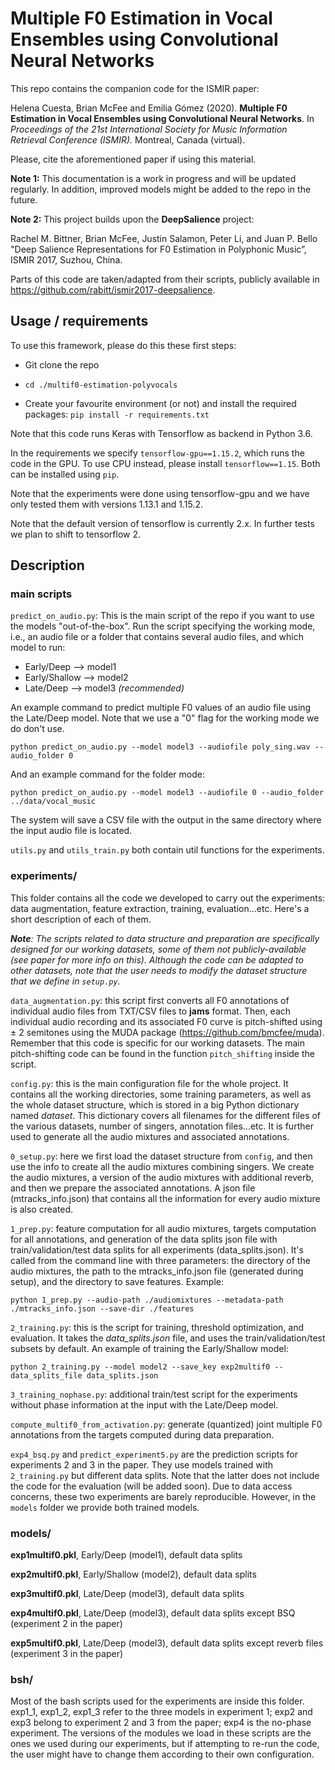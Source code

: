 # Multiple F0 Estimation in Vocal Ensembles using Convolutional Neural Networks

This repo contains the companion code for the ISMIR paper:

Helena Cuesta, Brian McFee and Emilia Gómez (2020). **Multiple F0 Estimation in Vocal Ensembles using Convolutional Neural
Networks**. In _Proceedings of the 21st International Society for Music Information Retrieval Conference (ISMIR)._ 
Montreal, Canada (virtual).

Please, cite the aforementioned paper if using this material.

**Note 1:** This documentation is a work in progress and will be updated regularly. In addition, improved
models might be added to the repo in the future.

**Note 2:** This project builds upon the **DeepSalience** project:

Rachel M. Bittner, Brian McFee, Justin Salamon, Peter Li, and Juan P. Bello "Deep Salience Representations 
for F0 Estimation in Polyphonic Music”, ISMIR 2017, Suzhou, China.

Parts of this code are taken/adapted from their scripts, publicly available in 
https://github.com/rabitt/ismir2017-deepsalience.




## Usage / requirements

To use this framework, please do this these first steps: 

* Git clone the repo

* ```cd ./multif0-estimation-polyvocals```

* Create your favourite environment (or not)
and install the required packages: ```pip install -r requirements.txt```


Note that this code runs Keras with Tensorflow as backend in Python 3.6.

In the requirements we specify ```tensorflow-gpu==1.15.2```, which runs the code in the GPU.
To use CPU instead, please install ```tensorflow==1.15```. 
Both can be installed using ```pip```.

Note that the experiments were done using tensorflow-gpu 
and we have only tested them with versions 1.13.1 and 1.15.2. 

Note that the default version of tensorflow is currently 2.x. 
In further tests we plan to shift to tensorflow 2.

## Description

### main scripts
```predict_on_audio.py```:
This is the main script of the repo if you want to use the models "out-of-the-box".
Run the script specifying the working mode, i.e., an audio file or a folder that contains several audio files, and
which model to run:

* Early/Deep --> model1
* Early/Shallow --> model2
* Late/Deep --> model3 _(recommended)_

An example command to predict multiple F0 values of an audio file using the Late/Deep model. Note that we use a "0"
flag for the working mode we do don't use.

```
python predict_on_audio.py --model model3 --audiofile poly_sing.wav --audio_folder 0
```

And an example command for the folder mode:
```
python predict_on_audio.py --model model3 --audiofile 0 --audio_folder ../data/vocal_music
```

The system will save a CSV file with the output in the same directory where the input audio file is located.

```utils.py``` and ```utils_train.py``` both contain util functions for the experiments.

### experiments/

This folder contains all the code we developed to carry out the experiments: data augmentation, feature extraction, 
training, evaluation...etc. Here's a short description of each of them.

_**Note**: The scripts related to data structure and preparation are specifically designed for our working datasets, 
some of them not publicly-available (see paper for more info on this). Although the code can be adapted to 
other datasets, note that the user needs to modify the dataset structure that we define in ```setup.py```._

```data_augmentation.py```: this script first converts all F0 annotations of individual audio files from TXT/CSV 
files to **jams** format. Then, each individual audio recording and its associated F0 curve is pitch-shifted using 
± 2 semitones using the MUDA package (https://github.com/bmcfee/muda). Remember that this code is specific for our 
working datasets. The main pitch-shifting code can be found in the function ```pitch_shifting``` inside the script.

```config.py```: this is the main configuration file for the whole project. It contains all the working directories, 
some training parameters, as well as the whole dataset structure, which is stored in a big Python dictionary 
named _dataset_. This dictionary covers all filenames for the different files of the various datasets, number of singers,
annotation files...etc. It is further used to generate all the audio mixtures and associated annotations.

```0_setup.py```: here we first load the dataset structure from ```config```, and then use the info to create all 
the audio mixtures combining singers. We create the audio mixtures, a version of the audio mixtures with additional 
reverb, and then we prepare the associated annotations. A json file (mtracks_info.json) that contains all the
information for every audio mixture is also created.

```1_prep.py```: feature computation for all audio mixtures, targets computation for all annotations, and generation
of the data splits json file with train/validation/test data splits for all experiments (data_splits.json). 
It's called from the command line with three parameters: the directory of the audio mixtures, the path to the 
mtracks_info.json file (generated during setup), and the directory to save features. Example:
```
python 1_prep.py --audio-path ./audiomixtures --metadata-path ./mtracks_info.json --save-dir ./features
```

```2_training.py```: this is the script for training, threshold optimization, and evaluation. It takes the 
_data_splits.json_ file, and uses the train/validation/test subsets by default. An example of training the 
Early/Shallow model:
```
python 2_training.py --model model2 --save_key exp2multif0 --data_splits_file data_splits.json
```

```3_training_nophase.py```: additional train/test script for the experiments without phase information at the input 
with the Late/Deep model.

```compute_multif0_from_activation.py```: generate (quantized) joint multiple F0 annotations
from the targets computed during data preparation. 

```exp4_bsq.py``` and ```predict_experiment5.py``` are the prediction scripts for experiments 2 and 3 in the paper.
They use models trained with ```2_training.py``` but different data splits. Note that the latter does not include
the code for the evaluation (will be added soon).
Due to data access concerns, these two experiments are barely reproducible. 
However, in the ```models``` folder we provide both trained models.

### models/

**exp1multif0.pkl**, Early/Deep (model1), default data splits

**exp2multif0.pkl**, Early/Shallow (model2), default data splits

**exp3multif0.pkl**, Late/Deep (model3), default data splits

**exp4multif0.pkl**, Late/Deep (model3), default data splits except BSQ (experiment 2 in the paper)

**exp5multif0.pkl**, Late/Deep (model3), default data splits except reverb files (experiment 3 in the paper)

### bsh/

Most of the bash scripts used for the experiments are inside this folder. exp1_1, exp1_2, exp1_3 refer to the 
three models in experiment 1; exp2 and exp3 belong to experiment 2 and 3 from the paper; exp4 is the no-phase
experiment. The versions of the modules we load in these scripts are the ones we used during our experiments, but
if attempting to re-run the code, the user might have to change them according to their own configuration. 





